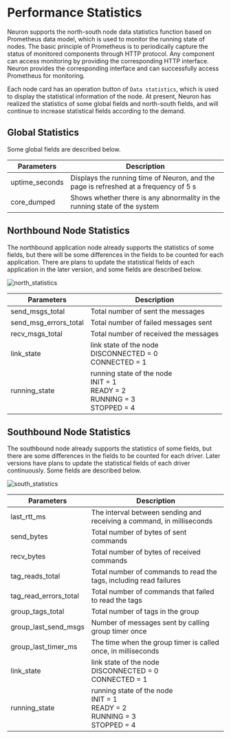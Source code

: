 # Performance Statistics

Neuron supports the north-south node data statistics function based on Prometheus data model, which is used to monitor the running state of nodes. The basic principle of Prometheus is to periodically capture the status of monitored components through HTTP protocol. Any component can access monitoring by providing the corresponding HTTP interface. Neuron provides the corresponding interface and can successfully access Prometheus for monitoring.

Each node card has an operation button of `Data statistics`, which is used to display the statistical information of the node. At present, Neuron has realized the statistics of some global fields and north-south fields, and will continue to increase statistical fields according to the demand.

## Global Statistics

Some global fields are described below.

| Parameters      | Description                                     |
| --------------- | --------------------------------------- |
| uptime_seconds  | Displays the running time of Neuron, and the page is refreshed at a frequency of 5 s |
| core_dumped     | Shows whether there is any abnormality in the running state of the system                   |

## Northbound Node Statistics

The northbound application node already supports the statistics of some fields, but there will be some differences in the fields to be counted for each application. There are plans to update the statistical fields of each application in the later version, and some fields are described below.

![north_statistics](./assets/north_statistics.png)

| Parameters             | Description                                | 
| ---------------------- | ------------------------------------------ |
| send_msgs_total        | Total number of sent the messages          |
| send_msg_errors_total  | Total number of failed messages sent       |
| recv_msgs_total        | Total number of received the messages      |
| link_state              | link state of the node<br />DISCONNECTED = 0<br /> CONNECTED = 1       |
| running_state           |  running state of the node<br /> INIT = 1<br />READY = 2<br /> RUNNING = 3<br />    STOPPED = 4            |

## Southbound Node Statistics

The southbound node already supports the statistics of some fields, but there are some differences in the fields to be counted for each driver. Later versions have plans to update the statistical fields of each driver continuously. Some fields are described below.

![south_statistics](./assets/south_statistics.png)

| Parameters               | Description              | 
| ------------------------ | --------------------------------------- |
| last_rtt_ms              | The interval between sending and receiving a command, in milliseconds |
| send_bytes               | Total number of bytes of sent commands        |
| recv_bytes               | Total number of bytes of received commands    |
| tag_reads_total          | Total number of commands to read the tags, including read failures |
| tag_read_errors_total    | Total number of commands that failed to read the tags   |
| group_tags_total         | Total number of tags in the group                       |
| group_last_send_msgs     | Number of messages sent by calling group timer once     |
| group_last_timer_ms      | The time when the group timer is called once, in milliseconds |
| link_state              | link state of the node<br />DISCONNECTED = 0<br /> CONNECTED = 1       |
| running_state           |  running state of the node<br /> INIT = 1<br />READY = 2<br /> RUNNING = 3<br />    STOPPED = 4            |